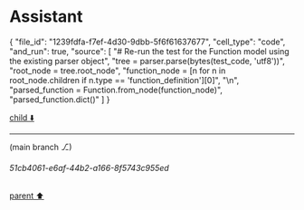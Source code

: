 # Assistant

{
  "file_id": "1239fdfa-f7ef-4d30-9dbb-5f6f61637677",
  "cell_type": "code",
  "and_run": true,
  "source": [
    "# Re-run the test for the Function model using the existing parser object",
    "tree = parser.parse(bytes(test_code, 'utf8'))",
    "root_node = tree.root_node",
    "function_node = [n for n in root_node.children if n.type == 'function_definition'][0]",
    "\n",
    "parsed_function = Function.from_node(function_node)",
    "parsed_function.dict()"
  ]
}

[child ⬇️](#51cb4061-e6af-44b2-a166-8f5743c955ed)

---

(main branch ⎇)
###### 51cb4061-e6af-44b2-a166-8f5743c955ed
[parent ⬆️](#02dc68b7-ca2f-49dd-bb6c-9316d2f77b27)
